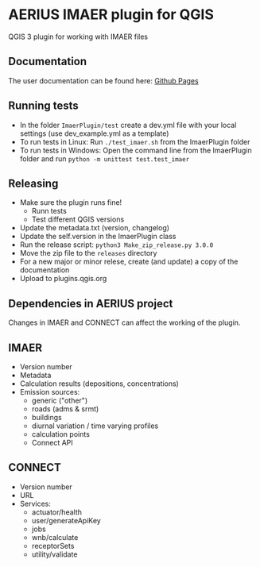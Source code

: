 # AERIUS IMAER plugin for QGIS

QGIS 3 plugin for working with IMAER files

## Documentation

The user documentation can be found here:
[Github Pages](http://aerius.github.io/IMAER-QGIS-plugin/)

## Running tests

* In the folder ```ImaerPlugin/test``` create a dev.yml file with your local settings (use dev_example.yml as a template)
* To run tests in Linux: Run ```./test_imaer.sh``` from the ImaerPlugin folder
* To run tests in Windows: Open the command line from the ImaerPlugin folder and run ```python -m unittest test.test_imaer```

## Releasing

* Make sure the plugin runs fine!
  * Runn tests
  * Test different QGIS versions
* Update the metadata.txt (version, changelog)
* Update the self.version in the ImaerPlugin class
* Run the release script: ```python3 Make_zip_release.py 3.0.0```
* Move the zip file to the ```releases``` directory
* For a new major or minor relese, create (and update) a copy of the documentation
* Upload to plugins.qgis.org

## Dependencies in AERIUS project

Changes in IMAER and CONNECT can affect the working of the plugin. 

## IMAER
* Version number
* Metadata
* Calculation results (depositions, concentrations)
* Emission sources:
  * generic ("other")
  * roads (adms & srmt)
  * buildings
  * diurnal variation / time varying profiles
  * calculation points
  * Connect API

## CONNECT
* Version number
* URL
* Services:
  * actuator/health
  * user/generateApiKey
  * jobs
  * wnb/calculate
  * receptorSets
  * utility/validate
